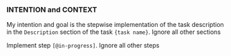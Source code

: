 ### INTENTION and CONTEXT
My intention and goal is the stepwise implementation of the task description in the `Description` section of the task `{task name}`. Ignore all other sections

Implement step `[@in-progress]`. Ignore all other steps